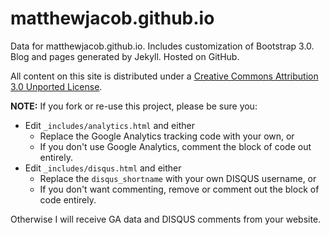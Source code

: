matthewjacob.github.io
========

Data for matthewjacob.github.io. Includes customization of Bootstrap 3.0. Blog and pages generated by Jekyll. Hosted on GitHub.

All content on this site is distributed under a [Creative Commons Attribution 3.0 Unported License](http://creativecommons.org/licenses/by/3.0/deed.en_US).

**NOTE:** If you fork or re-use this project, please be sure you:

* Edit `_includes/analytics.html` and either
  * Replace the Google Analytics tracking code with your own, or
  * If you don't use Google Analytics, comment the block of code out entirely.
* Edit `_includes/disqus.html` and either
  * Replace the `disqus_shortname` with your own DISQUS username, or
  * If you don't want commenting, remove or comment out the block of code entirely.

Otherwise I will receive GA data and DISQUS comments from your website.
